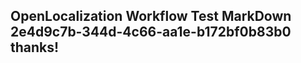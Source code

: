 <properties
ms.topic="hero-topic"
ms.test1="hero-topic"
ms.test2="test"/>

## OpenLocalization Workflow Test MarkDown 2e4d9c7b-344d-4c66-aa1e-b172bf0b83b0 thanks!
